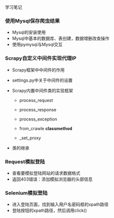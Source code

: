 学习笔记
### 使用Mysql保存爬虫结果
- Mysql的安装使用
- Mysql中基本的数据库、表创建，数据增删改查操作
- 使用pymysql与Mysql交互

### Scrapy自定义中间件实现代理IP
- Scrapy框架中中间件的作用
- settings.py中关于中间件的设置
- Scrapy内置中间件类的实现框架
    - process_request
    
    - process_response
    
    - process_exception
    
    - from_crawle  **classmethod**
    
    - _set_proxy
    
- 类的继承

### Request模拟登陆

- 查看要模拟登陆网站的请求数据格式
- 返回403错误：添加模拟浏览器的头部信息
### Selenium模拟登陆

- 进入登陆页面，找到输入用户名密码框的xpath路径
- 登陆按钮的xpath路径，然后调用click()

